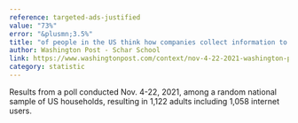 ```yaml
---
reference: targeted-ads-justified
value: "73%"
error: "&plusmn;3.5%"
title: "of people in the US think how companies collect information to target ads is an unjustified use of people's private information"
author: Washington Post - Schar School
link: https://www.washingtonpost.com/context/nov-4-22-2021-washington-post-schar-school-tech-poll/1f827037-688f-4030-a3e4-67464014a846/?itid=lk_inline_manual_6
category: statistic
---
```

Results from a poll conducted Nov. 4-22, 2021, among a random national sample of US households, resulting in 1,122 adults including 1,058 internet users.
